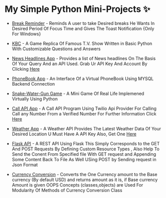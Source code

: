 # My Simple Python Mini-Projects ✨

- [Break Reminder](https://github.com/Darkbeast747474/My-Python-Mini-Projects/blob/main/Breakreminder.py) - Reminds A user to take Desired breaks He Wants In Desired Period Of Focus Time and Gives The Toast Notification {Only For Windows}

- [KBC](https://github.com/Darkbeast747474/My-Python-Mini-Projects/blob/main/KBC.py) - A Game Replica Of Famous T.V. Show Written in Basic Python With Customizable Questions and Answers

- [News Headlines App](https://github.com/Darkbeast747474/My-Python-Mini-Projects/blob/main/NewsApi.py) - Provides a list of News headlines On The Basis Of Your Query And an API Used. Grab Ur API Key And Account By Clicking [Here](https://newsapi.org/)

- [PhoneBook App](https://github.com/Darkbeast747474/My-Python-Mini-Projects/blob/main/PhoneBook.py) - An Interface Of a Virtual PhoneBook Using MYSQL Backend Connection

- [Snake-Water-Gun Game](https://github.com/Darkbeast747474/My-Python-Mini-Projects/blob/main/SWG.py) - A Mini Game Of Real Life Implemened Virtually Using Python 

- [Call API App](https://github.com/Darkbeast747474/My-Python-Mini-Projects/blob/main/TwilioCallAPI.PY) - A Call API Program Using Twilio Api Provider For Calling Call any Number From a Verified Number For Further Information Click [Here](https://www.twilio.com)

- [Weather App](https://github.com/Darkbeast747474/Mini-Projects-In-Python/blob/main/WeatherApiFetcher.py) - A Weather API Provides The Latest Weather Data Of Your Desired Location U Must Have A API Key Also, Get One [Here](https://www.weatherapi.com/)

- [Flask API](https://github.com/Darkbeast747474/Mini-Projects-In-Python/blob/main/FlaskApp.py) - A REST API Using Flask This Simply Corresponds to the GET And POST Requests By Defining Custom Resource Types , Also Help To Send the Conent From Specified file With GET request and Appending Some Content Back To File As Well USing POST by Sending request in Json Format

- [Currency Conversion](https://github.com/Darkbeast747474/Mini-Projects-In-Python/blob/main/Curr_Conv.py) - Converts the One Currency amount to the Base currency (By default USD) and returns amount as it is, if Base currency Amount is given OOPS Concepts (classes,objects) are Used For Modularity Of Methods of Currency Conversion Class